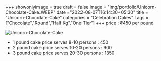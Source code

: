 +++
showonlyimage = true
draft = false
image = "img/portfolio/Unicorn-Chocolate-Cake.WEBP"
date ="2022-08-07T16:14:30+05:30"
title = "Unicorn-Chocolate-Cake"
categories = "Celebration Cakes"
Tags = ["Chocolate","Round","Half Kg","One Tier"]
+++
price : ₹450 per pound
<!--more-->
![Unicorn-Chocolate-Cake](/img/portfolio/Unicorn-Chocolate-Cake.WEBP)
* 1 pound cake price serves 8-10 persons : 450
* 2 pound cake price serves 10-20 persons : 900
* 3 pound cake price serves 20-30 persons : 1350
